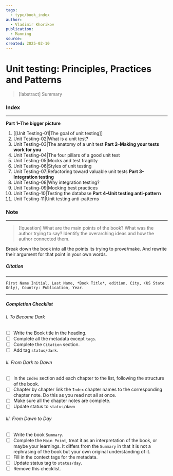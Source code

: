 ```yaml
---
tags:
  - type/book_index
author:
  - Vladimir Khorikov
publication:
  - Manning
source: 
created: 2025-02-10
---
```

# **Unit testing: Principles, Practices and Patterns**

> [!abstract] Summary
### **Index**
---
**Part 1–The bigger picture**
1. [[Unit Testing-01|The goal of unit testing]]
2. Unit Testing-02|What is a unit test?
3. Unit Testing-03|The anatomy of a unit test
**Part 2–Making your tests work for you**
4. Unit Testing-04|The four pillars of a good unit test
5. Unit Testing-05|Mocks and test fragility
6. Unit Testing-06|Styles of unit testing
7. Unit Testing-07|Refactoring toward valuable unit tests
**Part 3–Integration testing**
8. Unit Testing-08|Why integration testing?
9. Unit Testing-09|Mocking best practices
10. Unit Testing-10|Testing the database
**Part 4–Unit testing anti-pattern**
11. Unit Testing-11|Unit testing anti-patterns
### **Note**
---

> [!question] What are the main points of the book?
> What was the author trying to say? Identify the overarching ideas and how the author connected them.

Break down the book into all the points its trying to prove/make. And rewrite their argument for that point in your own words.
##### **Citation**
---
```
First Name Initial. Last Name, *Book Title*, edition. City, (US State Only), Country: Publication, Year.
```
---
##### Completion Checklist
###### I. To Become Dark
- [ ] Write the Book title in the heading.
- [ ] Complete all the metadata except `tags`.
- [ ] Complete the `Citation` section.
- [ ] Add tag `status/dark`.
###### II. From Dark to Dawn
- [ ] In the `Index` section add each chapter to the list, following the structure of the book.
- [ ] Chapter by chapter link the `Index` chapter names to the corresponding chapter note. Do this as you read not all at once.
- [ ] Make sure all the chapter notes are complete.
- [ ] Update status to `status/dawn`
###### III. From Dawn to Day
- [ ] Write the book `Summary`.
- [ ] Complete the `Main Point`, treat it as an interpretation of the book, or maybe your learnings. It differs from the `Summary` in that it is not a rephrasing of the book but your own original understanding of it.
- [ ] Fill in the context tags for the metadata.
- [ ] Update status tag to `status/day`.
- [ ] Remove this checklist.
